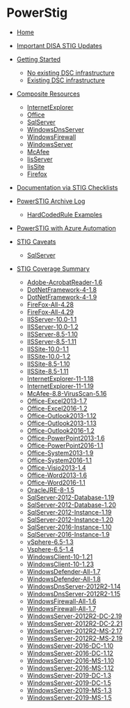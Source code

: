 # PowerStig

* [Home][home]
* [Important DISA STIG Updates][disastigchanges]
* [Getting Started][gettingstarted]
  * [No existing DSC infrastructure][DscGettingStarted]
  * [Existing DSC infrastructure][DscOnPremises]
* [Composite Resources][compositeresources]
  * [InternetExplorer][InternetExplorer]
  * [Office][Office]
  * [SqlServer][sqlserver]
  * [WindowsDnsServer][windowsdnsserver]
  * [WindowsFirewall][windowsfirewall]
  * [WindowsServer][windowsserver]
  * [McAfee][McAfee]
  * [IisServer][IisServer]
  * [IisSite][IisSite]
  * [Firefox][Firefox]

* [Documentation via STIG Checklists][Documentation-via-STIG-Checklists]
* [PowerSTIG Archive Log][powerstigarchivelog]
  * [HardCodedRule Examples][hardcodedexamples]
* [PowerSTIG with Azure Automation][powerstigwithazureautomation]
* [STIG Caveats][stigcaveats]
  * [SqlServer][sqlservercaveats]
* [STIG Coverage Summary][stigcoveragesummary]
  * [Adobe-AcrobatReader-1.6][AdobeAcrobatReader16]
  * [DotNetFramework-4-1.8][DotNetFramework418]
  * [DotNetFramework-4-1.9][DotNetFramework419]
  * [FireFox-All-4.28][FireFoxAll428]
  * [FireFox-All-4.29][FireFoxAll429]
  * [IISServer-10.0-1.1][IISServer10011]
  * [IISServer-10.0-1.2][IISServer10012]
  * [IISServer-8.5-1.10][IISServer85110]
  * [IISServer-8.5-1.11][IISServer85111]
  * [IISSite-10.0-1.1][IISSite10011]
  * [IISSite-10.0-1.2][IISSite10012]
  * [IISSite-8.5-1.10][IISSite85110]
  * [IISSite-8.5-1.11][IISSite85111]
  * [InternetExplorer-11-1.18][InternetExplorer11118]
  * [InternetExplorer-11-1.19][InternetExplorer11119]
  * [McAfee-8.8-VirusScan-5.16][McAfee88VirusScan516]
  * [Office-Excel2013-1.7][OfficeExcel201317]
  * [Office-Excel2016-1.2][OfficeExcel201612]
  * [Office-Outlook2013-1.12][OfficeOutlook2013112]
  * [Office-Outlook2013-1.13][OfficeOutlook2013113]
  * [Office-Outlook2016-1.2][OfficeOutlook201612]
  * [Office-PowerPoint2013-1.6][OfficePowerPoint201316]
  * [Office-PowerPoint2016-1.1][OfficePowerPoint201611]
  * [Office-System2013-1.9][OfficeSystem201319]
  * [Office-System2016-1.1][OfficeSystem201611]
  * [Office-Visio2013-1.4][OfficeVisio201314]
  * [Office-Word2013-1.6][OfficeWord201316]
  * [Office-Word2016-1.1][OfficeWord201611]
  * [OracleJRE-8-1.5][OracleJRE815]
  * [SqlServer-2012-Database-1.19][SqlServer2012Database119]
  * [SqlServer-2012-Database-1.20][SqlServer2012Database120]
  * [SqlServer-2012-Instance-1.19][SqlServer2012Instance119]
  * [SqlServer-2012-Instance-1.20][SqlServer2012Instance120]
  * [SqlServer-2016-Instance-1.10][SqlServer2016Instance110]
  * [SqlServer-2016-Instance-1.9][SqlServer2016Instance19]
  * [vSphere-6.5-1.3][vSphere6513]
  * [Vsphere-6.5-1.4][Vsphere6514]
  * [WindowsClient-10-1.21][WindowsClient10121]
  * [WindowsClient-10-1.23][WindowsClient10123]
  * [WindowsDefender-All-1.7][WindowsDefenderAll17]
  * [WindowsDefender-All-1.8][WindowsDefenderAll18]
  * [WindowsDnsServer-2012R2-1.14][WindowsDnsServer2012R2114]
  * [WindowsDnsServer-2012R2-1.15][WindowsDnsServer2012R2115]
  * [WindowsFirewall-All-1.6][WindowsFirewallAll16]
  * [WindowsFirewall-All-1.7][WindowsFirewallAll17]
  * [WindowsServer-2012R2-DC-2.19][WindowsServer2012R2DC219]
  * [WindowsServer-2012R2-DC-2.21][WindowsServer2012R2DC221]
  * [WindowsServer-2012R2-MS-2.17][WindowsServer2012R2MS217]
  * [WindowsServer-2012R2-MS-2.19][WindowsServer2012R2MS219]
  * [WindowsServer-2016-DC-1.10][WindowsServer2016DC110]
  * [WindowsServer-2016-DC-1.12][WindowsServer2016DC112]
  * [WindowsServer-2016-MS-1.10][WindowsServer2016MS110]
  * [WindowsServer-2016-MS-1.12][WindowsServer2016MS112]
  * [WindowsServer-2019-DC-1.3][WindowsServer2019DC13]
  * [WindowsServer-2019-DC-1.5][WindowsServer2019DC15]
  * [WindowsServer-2019-MS-1.3][WindowsServer2019MS13]
  * [WindowsServer-2019-MS-1.5][WindowsServer2019MS15]

[home]:                   https://github.com/Microsoft/PowerStig/wiki/home
[convert]:                https://github.com/Microsoft/PowerStig/wiki/Convert
[stig]:                   https://github.com/Microsoft/PowerStig/wiki/Stig
[disastigchanges]:        https://github.com/Microsoft/PowerStig/wiki/DisaStigChanges
[compositeresources]:     https://github.com/Microsoft/PowerStig/wiki/CompositeResources
[gettingstarted]:         https://github.com/Microsoft/PowerStig/wiki/GettingStarted
[InternetExplorer]:       https://github.com/Microsoft/PowerStig/wiki/InternetExplorer
[office]:                 https://github.com/Microsoft/PowerStig/wiki/Office
[sqlserver]:              https://github.com/Microsoft/PowerStig/wiki/SqlServer
[windowsdnsserver]:       https://github.com/Microsoft/PowerStig/wiki/WindowsDnsServer
[windowsfirewall]:        https://github.com/Microsoft/PowerStig/wiki/WindowsFirewall
[windowsserver]:          https://github.com/Microsoft/PowerStig/wiki/WindowsServer
[mcafee]:                 https://github.com/Microsoft/PowerStig/wiki/Mcafee
[IisServer]:              https://github.com/Microsoft/PowerStig/wiki/IisServer
[IisSite]:                https://github.com/Microsoft/PowerStig/wiki/IisSite
[Firefox]:                https://github.com/Microsoft/PowerStig/wiki/firefox
[Documentation-via-STIG-Checklists]:               https://github.com/microsoft/PowerStig/wiki/Documentation-via-STIG-Checklists
[powerstigarchivelog]:    https://github.com/Microsoft/PowerStig/wiki/PowerSTIGArchiveLog
[hardcodedexamples]:      https://github.com/Microsoft/PowerStig/wiki/PowerSTIGArchiveLog#HardCodedRule-Examples
[powerstigwithazureautomation]:    https://github.com/microsoft/PowerStig/wiki/PowerSTIG-With-Azure-Automation
[stigcaveats]:            https://github.com/Microsoft/PowerStig/wiki/StigCaveats
[sqlservercaveats]:       https://github.com/Microsoft/PowerStig/wiki/StigCaveats#sqlserver-2012
[DscGettingStarted]:      https://github.com/Microsoft/PowerStig/wiki/DscGettingStarted
[DscOnPremises]:          https://github.com/Microsoft/PowerStig/wiki/DscOnPremises
[DscAzureAutomation]:     https://github.com/Microsoft/PowerStig/wiki/DscAzureAutomation
[DscAzureVirtualMachine]: https://github.com/Microsoft/PowerStig/wiki/DscAzureVirtualMachine
[stigcoveragesummary]:    https://github.com/Microsoft/PowerStig/wiki/StigCoverageSummary
[AdobeAcrobatReader16]: https://github.com/Microsoft/PowerStig/wiki/Adobe-AcrobatReader-1.6
[DotNetFramework418]: https://github.com/Microsoft/PowerStig/wiki/DotNetFramework-4-1.8
[DotNetFramework419]: https://github.com/Microsoft/PowerStig/wiki/DotNetFramework-4-1.9
[FireFoxAll428]: https://github.com/Microsoft/PowerStig/wiki/FireFox-All-4.28
[FireFoxAll429]: https://github.com/Microsoft/PowerStig/wiki/FireFox-All-4.29
[IISServer10011]: https://github.com/Microsoft/PowerStig/wiki/IISServer-10.0-1.1
[IISServer10012]: https://github.com/Microsoft/PowerStig/wiki/IISServer-10.0-1.2
[IISServer85110]: https://github.com/Microsoft/PowerStig/wiki/IISServer-8.5-1.10
[IISServer85111]: https://github.com/Microsoft/PowerStig/wiki/IISServer-8.5-1.11
[IISSite10011]: https://github.com/Microsoft/PowerStig/wiki/IISSite-10.0-1.1
[IISSite10012]: https://github.com/Microsoft/PowerStig/wiki/IISSite-10.0-1.2
[IISSite85110]: https://github.com/Microsoft/PowerStig/wiki/IISSite-8.5-1.10
[IISSite85111]: https://github.com/Microsoft/PowerStig/wiki/IISSite-8.5-1.11
[InternetExplorer11118]: https://github.com/Microsoft/PowerStig/wiki/InternetExplorer-11-1.18
[InternetExplorer11119]: https://github.com/Microsoft/PowerStig/wiki/InternetExplorer-11-1.19
[McAfee88VirusScan516]: https://github.com/Microsoft/PowerStig/wiki/McAfee-8.8-VirusScan-5.16
[OfficeExcel201317]: https://github.com/Microsoft/PowerStig/wiki/Office-Excel2013-1.7
[OfficeExcel201612]: https://github.com/Microsoft/PowerStig/wiki/Office-Excel2016-1.2
[OfficeOutlook2013112]: https://github.com/Microsoft/PowerStig/wiki/Office-Outlook2013-1.12
[OfficeOutlook2013113]: https://github.com/Microsoft/PowerStig/wiki/Office-Outlook2013-1.13
[OfficeOutlook201612]: https://github.com/Microsoft/PowerStig/wiki/Office-Outlook2016-1.2
[OfficePowerPoint201316]: https://github.com/Microsoft/PowerStig/wiki/Office-PowerPoint2013-1.6
[OfficePowerPoint201611]: https://github.com/Microsoft/PowerStig/wiki/Office-PowerPoint2016-1.1
[OfficeSystem201319]: https://github.com/Microsoft/PowerStig/wiki/Office-System2013-1.9
[OfficeSystem201611]: https://github.com/Microsoft/PowerStig/wiki/Office-System2016-1.1
[OfficeVisio201314]: https://github.com/Microsoft/PowerStig/wiki/Office-Visio2013-1.4
[OfficeWord201316]: https://github.com/Microsoft/PowerStig/wiki/Office-Word2013-1.6
[OfficeWord201611]: https://github.com/Microsoft/PowerStig/wiki/Office-Word2016-1.1
[OracleJRE815]: https://github.com/Microsoft/PowerStig/wiki/OracleJRE-8-1.5
[SqlServer2012Database119]: https://github.com/Microsoft/PowerStig/wiki/SqlServer-2012-Database-1.19
[SqlServer2012Database120]: https://github.com/Microsoft/PowerStig/wiki/SqlServer-2012-Database-1.20
[SqlServer2012Instance119]: https://github.com/Microsoft/PowerStig/wiki/SqlServer-2012-Instance-1.19
[SqlServer2012Instance120]: https://github.com/Microsoft/PowerStig/wiki/SqlServer-2012-Instance-1.20
[SqlServer2016Instance110]: https://github.com/Microsoft/PowerStig/wiki/SqlServer-2016-Instance-1.10
[SqlServer2016Instance19]: https://github.com/Microsoft/PowerStig/wiki/SqlServer-2016-Instance-1.9
[vSphere6513]: https://github.com/Microsoft/PowerStig/wiki/vSphere-6.5-1.3
[Vsphere6514]: https://github.com/Microsoft/PowerStig/wiki/Vsphere-6.5-1.4
[WindowsClient10121]: https://github.com/Microsoft/PowerStig/wiki/WindowsClient-10-1.21
[WindowsClient10123]: https://github.com/Microsoft/PowerStig/wiki/WindowsClient-10-1.23
[WindowsDefenderAll17]: https://github.com/Microsoft/PowerStig/wiki/WindowsDefender-All-1.7
[WindowsDefenderAll18]: https://github.com/Microsoft/PowerStig/wiki/WindowsDefender-All-1.8
[WindowsDnsServer2012R2114]: https://github.com/Microsoft/PowerStig/wiki/WindowsDnsServer-2012R2-1.14
[WindowsDnsServer2012R2115]: https://github.com/Microsoft/PowerStig/wiki/WindowsDnsServer-2012R2-1.15
[WindowsFirewallAll16]: https://github.com/Microsoft/PowerStig/wiki/WindowsFirewall-All-1.6
[WindowsFirewallAll17]: https://github.com/Microsoft/PowerStig/wiki/WindowsFirewall-All-1.7
[WindowsServer2012R2DC219]: https://github.com/Microsoft/PowerStig/wiki/WindowsServer-2012R2-DC-2.19
[WindowsServer2012R2DC221]: https://github.com/Microsoft/PowerStig/wiki/WindowsServer-2012R2-DC-2.21
[WindowsServer2012R2MS217]: https://github.com/Microsoft/PowerStig/wiki/WindowsServer-2012R2-MS-2.17
[WindowsServer2012R2MS219]: https://github.com/Microsoft/PowerStig/wiki/WindowsServer-2012R2-MS-2.19
[WindowsServer2016DC110]: https://github.com/Microsoft/PowerStig/wiki/WindowsServer-2016-DC-1.10
[WindowsServer2016DC112]: https://github.com/Microsoft/PowerStig/wiki/WindowsServer-2016-DC-1.12
[WindowsServer2016MS110]: https://github.com/Microsoft/PowerStig/wiki/WindowsServer-2016-MS-1.10
[WindowsServer2016MS112]: https://github.com/Microsoft/PowerStig/wiki/WindowsServer-2016-MS-1.12
[WindowsServer2019DC13]: https://github.com/Microsoft/PowerStig/wiki/WindowsServer-2019-DC-1.3
[WindowsServer2019DC15]: https://github.com/Microsoft/PowerStig/wiki/WindowsServer-2019-DC-1.5
[WindowsServer2019MS13]: https://github.com/Microsoft/PowerStig/wiki/WindowsServer-2019-MS-1.3
[WindowsServer2019MS15]: https://github.com/Microsoft/PowerStig/wiki/WindowsServer-2019-MS-1.5
